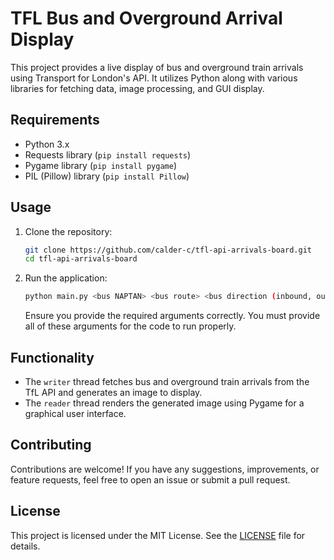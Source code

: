 # TFL Bus and Overground Arrival Display

This project provides a live display of bus and overground train arrivals using Transport for London's API. It utilizes Python along with various libraries for fetching data, image processing, and GUI display.

## Requirements

- Python 3.x
- Requests library (`pip install requests`)
- Pygame library (`pip install pygame`)
- PIL (Pillow) library (`pip install Pillow`)

## Usage

1. Clone the repository:

   ```bash
   git clone https://github.com/calder-c/tfl-api-arrivals-board.git
   cd tfl-api-arrivals-board
   ```

3. Run the application:

   ```bash
   python main.py <bus NAPTAN> <bus route> <bus direction (inbound, outbound)> <overground NAPTAN> <overground direction (inbound, outbound)> <check interval (secs)>
   ```

   Ensure you provide the required arguments correctly.
   You must provide all of these arguments for the code to run properly.

## Functionality

- The `writer` thread fetches bus and overground train arrivals from the TfL API and generates an image to display.
- The `reader` thread renders the generated image using Pygame for a graphical user interface.

## Contributing

Contributions are welcome! If you have any suggestions, improvements, or feature requests, feel free to open an issue or submit a pull request.

## License

This project is licensed under the MIT License. See the [LICENSE](license) file for details.
